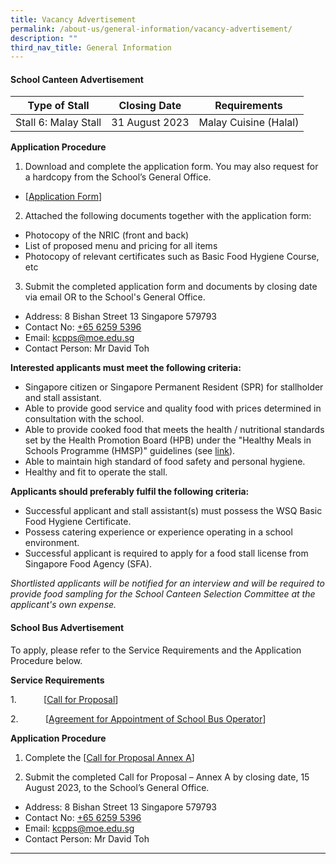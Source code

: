 ```yaml
---
title: Vacancy Advertisement
permalink: /about-us/general-information/vacancy-advertisement/
description: ""
third_nav_title: General Information
---
```

#### School Canteen Advertisement

| Type of Stall | Closing Date | Requirements |
| -------- | -------- | -------- |
| Stall 6: Malay Stall     | 31 August 2023     | Malay Cuisine (Halal)  |


**Application Procedure**

1. Download and complete the application form. You may also request for a hardcopy from the School’s General Office.
* [[Application Form](https://staging.d2rf20mnuqi9qi.amplifyapp.com/files/appexistingsch.pdf)]

2. Attached the following documents together with the application form:
* Photocopy of the NRIC (front and back)
* List of proposed menu and pricing for all items
* Photocopy of relevant certificates such as Basic Food Hygiene Course, etc

3. Submit the completed application form and documents by closing date via email OR to the School's General Office.


* Address: 8 Bishan Street 13 Singapore 579793
* Contact No: [+65 6259 5396](tel:+6562595396)
* Email: kcpps@moe.edu.sg
* Contact Person: Mr David Toh



**Interested applicants must meet the following criteria:**
* Singapore citizen or Singapore Permanent Resident (SPR) for stallholder and stall assistant.
* Able to provide good service and quality food with prices determined in consultation with the school.
* Able to provide cooked food that meets the health / nutritional standards set by the Health Promotion Board (HPB) under the "Healthy Meals in Schools Programme (HMSP)" guidelines (see [link](https://www.hpb.gov.sg/schools/school-programmes/healthy-meals-in-schools-programme)).
* Able to maintain high standard of food safety and personal hygiene.
* Healthy and fit to operate the stall.


**Applicants should preferably fulfil the following criteria:**
* Successful applicant and stall assistant(s) must possess the WSQ Basic Food Hygiene Certificate.
* Possess catering experience or experience operating in a school environment.
* Successful applicant is required to apply for a food stall license from Singapore Food Agency (SFA).


*Shortlisted applicants will be notified for an interview and will be required to provide food sampling for the School Canteen Selection Committee at the applicant's own expense.*

        

#### School Bus Advertisement

To apply, please refer to the Service Requirements and the Application Procedure below.

**Service Requirements**

 
1.           [[Call for Proposal](/files/kcpps%20call%20for%20proposals%20july%202023.pdf)]

2.           [[Agreement for Appointment of School Bus Operator](/files/kcpps%20agreement%20for%20appointment%20of%20school%20bus%20operator%20july%202023.pdf)]

**Application Procedure**

1. Complete the [[Call for Proposal Annex A](/files/kcpps%20call%20for%20proposal%20annex%20a%20july%202023%20updated.pdf)]

2. Submit the completed Call for Proposal – Annex A by closing date, 15 August 2023, to the School’s General Office.


* Address: 8 Bishan Street 13 Singapore 579793
* Contact No: [+65 6259 5396](tel:+6562595396)
* Email: kcpps@moe.edu.sg
* Contact Person: Mr David Toh


* * *
